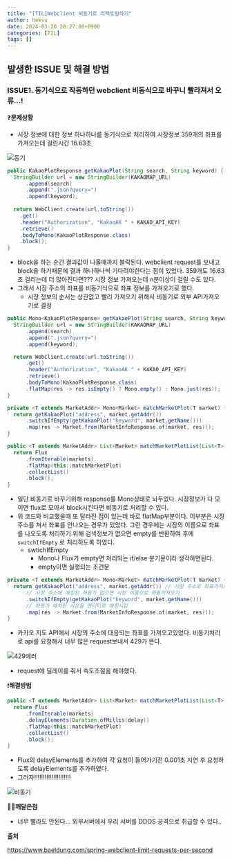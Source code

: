 ```yaml
---
title: "[TIL]Webclient 비동기로 리팩토링하기"
author: heesu
date: 2024-03-20 20:27:00+0900
categories: [TIL]
tags: []
---
```

## 발생한 ISSUE 및 해결 방법

### ISSUE1. 동기식으로 작동하던 webclient 비동식으로 바꾸니 빨라져서 오류…!

❓**문제상황**

- 시장 정보에 대한 정보 하나하나를 동기식으로 처리하여 시장정보 359개의 좌표를 가져오는데 걸린시간 16.63초

![동기](https://github.com/skagmltn7/skagmltn7/assets/133394749/71a94bff-241a-4a15-a69e-6df547c42818)


```java
public KakaoPlotResponse getKakaoPlot(String search, String keyword) {
  StringBuilder url = new StringBuilder(KAKAOMAP_URL)
      .append(search)
      .append(".json?query=")
      .append(keyword);
      
  return WebClient.create(url.toString())
    .get()
    .header("Authorization", "KakaoAK " + KAKAO_API_KEY)
    .retrieve()
    .bodyToMono(KakaoPlotResponse.class)
    .block();
}
```

- block을 하는 순간 결과값이 나올때까지 블락된다. webclient request를 보내고 block을 하기때문에 결과 하나하나씩 기다려야한다는 점이 있었다. 359개도 16.63초 걸리는데 더 많아진다면??? 시장 정보 가져오는데 n분이상이 걸릴 수도 있다.
- 그래서 시장 주소의 좌표를 비동기식으로 좌표 정보를 가져오기로 했다.
  - 시장 정보의 순서는 상관없고 빨리 가져오기 위해서 비동기로 외부 API가져오기로 결정

```java
public Mono<KakaoPlotResponse> getKakaoPlot(String search, String keyword) {
  StringBuilder url = new StringBuilder(KAKAOMAP_URL)
      .append(search)
      .append(".json?query=")
      .append(keyword);

  return WebClient.create(url.toString())
      .get()
      .header("Authorization", "KakaoAK " + KAKAO_API_KEY)
      .retrieve()
      .bodyToMono(KakaoPlotResponse.class)
      .flatMap(res -> res.isEmpty() ? Mono.empty() : Mono.just(res));
}

private <T extends MarketAddr> Mono<Market> matchMarketPlot(T market) {
  return getKakaoPlot("address", market.getAddr())
      .switchIfEmpty(getKakaoPlot("keyword", market.getName()))
      .map(res -> Market.from(MarketInfoResponse.of(market, res)));
}

public <T extends MarketAddr> List<Market> matchMarketPlotList(List<T> markets, int delay) {
  return Flux
      .fromIterable(markets)
      .flatMap(this::matchMarketPlot)
      .collectList()
      .block();
}
```

- 일단 비동기로 바꾸기위해 response를 Mono상태로 놔두었다. 시장정보가 다 모이면 flux로 모아서 block시킨다면 비동기로 처리할 수 있다.
- 위 코드와 비교했을때 또 달라진 점이 있는데 바로 flatMap부분이다. 이부분은 시장 주소를 쳐서 좌표를 안나오는 경우가 있었다. 그런 경우에는 시장의 이름으로 좌표를 나오도록 처리하기 위해 검색정보가 없으면 empty를 반환하여 후에 `switchIfEmpty` 로 처리하도록 하였다.
  - swtichIfEmpty
    - Mono나 Flux가 empty면 처리되는 if/else 분기문이라 생각하면된다.
    - empty이면 실행되는 조건문

```java
private <T extends MarketAddr> Mono<Market> matchMarketPlot(T market) {
  return getKakaoPlot("address", market.getAddr()) // 시장 주소로 좌표가져오기
      // 시장 주소에 매칭된 좌표가 없으면 시장 이름으로 좌표가져오기
      .switchIfEmpty(getKakaoPlot("keyword", market.getName()))
      // 좌표가 매치된 시장을 엔티티로 매칭시킴		
      .map(res -> Market.from(MarketInfoResponse.of(market, res)));
}
```

- 카카오 지도 API에서 시장의 주소에 대응되는 좌표를 가져오고있었다. 비동기처리로 api를 요청해서 너무 많은 request보내서 429가 뜬다.

![429에러](https://github.com/skagmltn7/skagmltn7/assets/133394749/cedb3133-44fc-4571-9f5b-c19d85e51588)

- request에 딜레이를 줘서 속도조절을 해야했다.

❗**해결방법**

```java
public <T extends MarketAddr> List<Market> matchMarketPlotList(List<T> markets, int delay) {
  return Flux
      .fromIterable(markets)
      .delayElements(Duration.ofMillis(delay))
      .flatMap(this::matchMarketPlot)
      .collectList()
      .block();
}
```

- Flux의 delayElements를 추가하여 각 요청이 들어가기전 0.001초 지연 후 요청하도록 delayElements를 추가하였다.
- 그러자!!!!!!!!!!!!!!!!!!!!!

![비동기](https://github.com/skagmltn7/skagmltn7/assets/133394749/7fd3376b-9054-4069-812a-0990979a6000)

**👩‍💻깨달은점**

- 너무 빨라도 안된다… 외부서버에서 우리 서버를 DDOS 공격으로 취급할 수 있다..

**출처**

https://www.baeldung.com/spring-webclient-limit-requests-per-second


